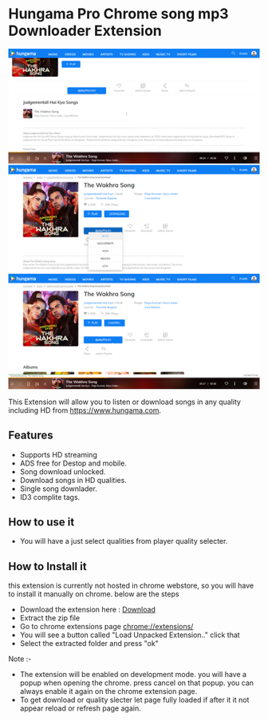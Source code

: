 # Hungama Pro Chrome song mp3 Downloader Extension

![Picture](https://raw.githubusercontent.com/udpf/Hungama-Pro/master/img/p1.png)
![Picture](https://raw.githubusercontent.com/udpf/Hungama-Pro/master/img/p2.png)
![Picture](https://raw.githubusercontent.com/udpf/Hungama-Pro/master/img/p3.png)

This Extension will allow you to listen or download songs in any quality including HD from https://www.hungama.com. 

## Features

- Supports HD streaming
- ADS free for Destop and mobile.
- Song download unlocked.
- Download songs in HD qualities.
- Single song downlader.
- ID3  complite tags.

## How to use it

- You will have a just select qualities from  player quality selecter.

## How to Install it

this extension is currently not hosted in chrome webstore, so you will have to install it manually on chrome. below are the steps

- Download the extension here : [Download](https://github.com/udpf/Hungama-Pro/archive/master.zip)
- Extract the zip file
- Go to chrome extensions page [chrome://extensions/](chrome://extensions/)
- You will see a button called "Load Unpacked Extension.." click that
- Select the extracted folder and press "ok"

Note :-
- The extension will be enabled on development mode. you will have a popup when opening the chrome. press cancel on that popup. you can always enable it again on the chrome extension page.
- To get download or quality slecter let page fully loaded if after it it not appear reload or refresh page again.
